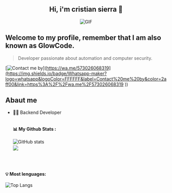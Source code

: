<div align = "center">
<h2 align = "center">Hi, i'm cristian sierra 👋</h2>
<img src="https://i.giphy.com/media/v1.Y2lkPTc5MGI3NjExbXdleHZ2eW9oZnR4MGMzZm1ja3l6MHRvOWJqMXN2Mm14YXF2ZDdzbyZlcD12MV9pbnRlcm5hbF9naWZfYnlfaWQmY3Q9Zw/1kJxyyCq9ZHXX0GM3a/giphy.gif" alt="GIF">
</div>

## Welcome to my profile, remember that I am also known as GlowCode.
> Developer passionate about automation and computer security.

[![Contact me by]([https://img.shields.io/badge/Whatsapp-maker?label=Contact%20me%20by&color=2aff00&link=https%3A%2F%2Fwa.me%2F573026068319)](https://wa.me/573026068319](https://img.shields.io/badge/Whatsapp-maker?logo=whatsapp&logoColor=FFFFFF&label=Contact%20me%20by&color=2aff00&link=https%3A%2F%2Fwa.me%2F573026068319
))
<br>

## Abaut me

- 👨‍💻 Backend Developer<br><br><br>
<strong>📊 My Github Stats :</strong><br><br>
![GitHub stats](https://github-readme-stats.vercel.app/api?username=CrissNot&show_icons=true&count_private=true&include_all_commits=true&theme=radical)<br>
<img align="center" src="https://github-readme-streak-stats.herokuapp.com/?user=CrissNot&theme=radical&hide_border=true"/><br><br>
<br><br>

<strong>💡 Most lenguages:</strong><br><br>
![Top Langs](https://github-readme-stats.vercel.app/api/top-langs/?username=CrissNot&langs_count_private=true&theme=radical&card_width=445)<br><br>



<!--
**CrissNot/CrissNot** is a ✨ _special_ ✨ repository because its `README.md` (this file) appears on your GitHub profile.

Here are some ideas to get you started:

- 🔭 I’m currently working on ...
- 🌱 I’m currently learning ...
- 👯 I’m looking to collaborate on ...
- 🤔 I’m looking for help with ...
- 💬 Ask me about ...
- 📫 How to reach me: ...
- 😄 Pronouns: ...
- ⚡ Fun fact: ...
-->
